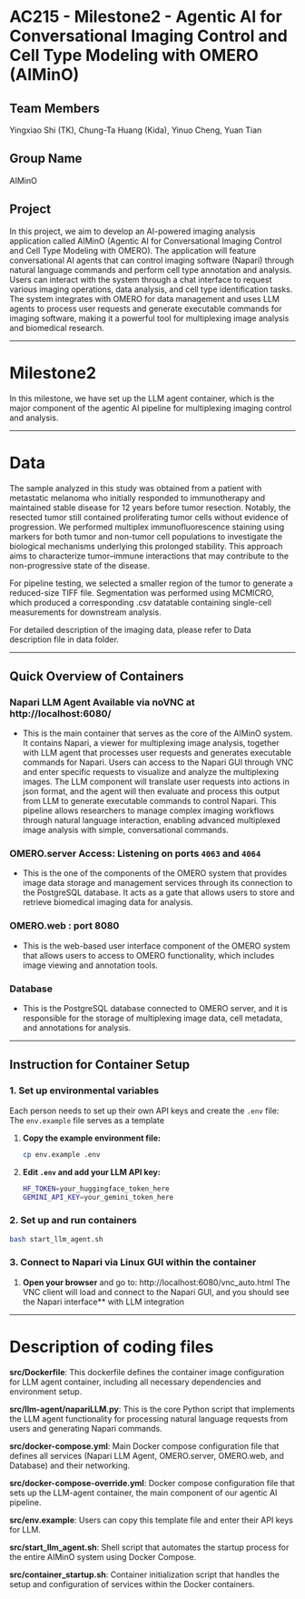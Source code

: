 # AC215 - Milestone2 - Agentic AI for Conversational Imaging Control and Cell Type Modeling with OMERO (AIMinO)

## Team Members
Yingxiao Shi (TK), Chung-Ta Huang (Kida), Yinuo Cheng, Yuan Tian

## Group Name
AIMinO

## Project
In this project, we aim to develop an AI-powered imaging analysis application called AIMinO (Agentic AI for Conversational Imaging Control and Cell Type Modeling with OMERO). The application will feature conversational AI agents that can control imaging software (Napari) through natural language commands and perform cell type annotation and analysis. Users can interact with the system through a chat interface to request various imaging operations, data analysis, and cell type identification tasks. The system integrates with OMERO for data management and uses LLM agents to process user requests and generate executable commands for imaging software, making it a powerful tool for multiplexing image analysis and biomedical research.

---

# Milestone2 
In this milestone, we have set up the LLM agent container, which is the major component of the agentic AI pipeline for multiplexing imaging control and analysis. 

---

# Data
The sample analyzed in this study was obtained from a patient with metastatic melanoma who initially responded to immunotherapy and maintained stable disease for 12 years before tumor resection. Notably, the resected tumor still contained proliferating tumor cells without evidence of progression. We performed multiplex immunofluorescence staining using markers for both tumor and non-tumor cell populations to investigate the biological mechanisms underlying this prolonged stability. This approach aims to characterize tumor–immune interactions that may contribute to the non-progressive state of the disease.

For pipeline testing, we selected a smaller region of the tumor to generate a reduced-size TIFF file. Segmentation was performed using MCMICRO, which produced a corresponding .csv datatable containing single-cell measurements for downstream analysis.

For detailed description of the imaging data, please refer to Data description file in data folder.

---

## Quick Overview of Containers 

### **Napari LLM Agent**  Available via noVNC at http://localhost:6080/
- This is the main container that serves as the core of the AIMinO system. It contains Napari, a viewer for multiplexing image analysis, together with LLM agent that processes user requests and generates executable commands for Napari. Users can access to the Napari GUI through VNC and enter specific requests to visualize and analyze the multiplexing images. The LLM component will translate user requests into actions in json format, and the agent will then evaluate and process this output from LLM to generate executable commands to control Napari. This pipeline allows researchers to manage complex imaging workflows through natural language interaction, enabling advanced multiplexed image analysis with simple, conversational commands.

### **OMERO.server** Access: Listening on ports `4063` and `4064`
- This is the one of the components of the OMERO system that provides image data storage and management services through its connection to the PostgreSQL database. It acts as a gate that allows users to store and retrieve biomedical imaging data for analysis. 

### **OMERO.web** :  port 8080
- This is the web-based user interface component of the OMERO system that allows users to access to OMERO functionality, which includes image viewing and annotation tools. 

### **Database**
- This is the PostgreSQL database connected to OMERO server, and it is responsible for the storage of multiplexing image data, cell metadata, and annotations for analysis. 

---

##  Instruction for Container Setup

### 1. Set up environmental variables

Each person needs to set up their own API keys and create the `.env` file:
The `env.example` file serves as a template 

1. **Copy the example environment file:**
   ```bash
   cp env.example .env
   ```

2. **Edit `.env` and add your LLM API key:**
   ```bash
   HF_TOKEN=your_huggingface_token_here
   GEMINI_API_KEY=your_gemini_token_here
   ```


### 2. Set up and run containers

```bash
bash start_llm_agent.sh
```


### 3. Connect to Napari via Linux GUI within the container

1. **Open your browser** and go to: http://localhost:6080/vnc_auto.html
The VNC client will load and connect to the Napari GUI, and you should see the Napari interface** with LLM integration



---

# Description of coding files

**src/Dockerfile**: This dockerfile defines the container image configuration for LLM agent container, including all necessary dependencies and environment setup.

**src/llm-agent/napariLLM.py**: This is the core Python script that implements the LLM agent functionality for processing natural language requests from users and generating Napari commands.

**src/docker-compose.yml**: Main Docker compose configuration file that defines all services (Napari LLM Agent, OMERO.server, OMERO.web, and Database) and their networking.

**src/docker-compose-override.yml**: Docker compose configuration file that sets up the LLM-agent container, the main component of our agentic AI pipeline.

**src/env.example**: Users can copy this template file and enter their API keys for LLM.

**src/start_llm_agent.sh**: Shell script that automates the startup process for the entire AIMinO system using Docker Compose.

**src/container_startup.sh**: Container initialization script that handles the setup and configuration of services within the Docker containers.

